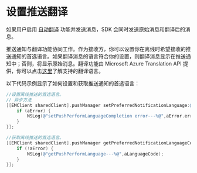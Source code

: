 # 设置推送翻译

如果用户启用 [自动翻译](/document/ios/message_translation.html) 功能并发送消息，SDK 会同时发送原始消息和翻译后的消息。

推送通知与翻译功能协同工作。作为接收方，你可以设置你在离线时希望接收的推送通知的首选语言。如果翻译消息的语言符合你的设置，则翻译消息显示在推送通知中；否则，将显示原始消息。翻译功能由 Microsoft Azure Translation API 提供，你可以点击[这里](https://learn.microsoft.com/zh-cn/azure/ai-services/translator/language-support)了解支持的翻译语言。

以下代码示例显示了如何设置和获取推送通知的首选语言：

```objective-c
//设置离线推送的首选语言。
// 异步方法
[[EMClient sharedClient].pushManager setPreferredNotificationLanguage:@"EU" completion:^(EMError *aError) {
    if (aError) {
        NSLog(@"setPushPerformLanguageCompletion error---%@",aError.errorDescription);
    }
}];

//获取离线推送的首选语言。
[[EMClient sharedClient].pushManager getPreferredNotificationLanguageCompletion:^(NSString *aLanguageCode, EMError *aError) {
    if (!aError) {
        NSLog(@"getPushPerformLanguage---%@",aLanguageCode);
    }
}];
```